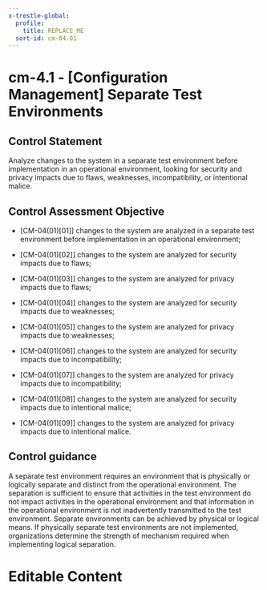 ```yaml
---
x-trestle-global:
  profile:
    title: REPLACE_ME
  sort-id: cm-04.01
---
```


# cm-4.1 - \[Configuration Management\] Separate Test Environments

## Control Statement

Analyze changes to the system in a separate test environment before implementation in an operational environment, looking for security and privacy impacts due to flaws, weaknesses, incompatibility, or intentional malice.

## Control Assessment Objective

- \[CM-04(01)[01]\] changes to the system are analyzed in a separate test environment before implementation in an operational environment;

- \[CM-04(01)[02]\] changes to the system are analyzed for security impacts due to flaws;

- \[CM-04(01)[03]\] changes to the system are analyzed for privacy impacts due to flaws;

- \[CM-04(01)[04]\] changes to the system are analyzed for security impacts due to weaknesses;

- \[CM-04(01)[05]\] changes to the system are analyzed for privacy impacts due to weaknesses;

- \[CM-04(01)[06]\] changes to the system are analyzed for security impacts due to incompatibility;

- \[CM-04(01)[07]\] changes to the system are analyzed for privacy impacts due to incompatibility;

- \[CM-04(01)[08]\] changes to the system are analyzed for security impacts due to intentional malice;

- \[CM-04(01)[09]\] changes to the system are analyzed for privacy impacts due to intentional malice.

## Control guidance

A separate test environment requires an environment that is physically or logically separate and distinct from the operational environment. The separation is sufficient to ensure that activities in the test environment do not impact activities in the operational environment and that information in the operational environment is not inadvertently transmitted to the test environment. Separate environments can be achieved by physical or logical means. If physically separate test environments are not implemented, organizations determine the strength of mechanism required when implementing logical separation.

# Editable Content

<!-- Make additions and edits below -->
<!-- The above represents the contents of the control as received by the profile, prior to additions. -->
<!-- If the profile makes additions to the control, they will appear below. -->
<!-- The above markdown may not be edited but you may edit the content below, and/or introduce new additions to be made by the profile. -->
<!-- If there is a yaml header at the top, parameter values may be edited. Use --set-parameters to incorporate the changes during assembly. -->
<!-- The content here will then replace what is in the profile for this control, after running profile-assemble. -->
<!-- The current profile has no added parts for this control, but you may add new ones here. -->
<!-- Each addition must have a heading either of the form ## Control my_addition_name -->
<!-- or ## Part a. (where the a. refers to one of the control statement labels.) -->
<!-- "## Control" parts are new parts added after the statement part. -->
<!-- "## Part" parts are new parts added into the top-level statement part with that label. -->
<!-- Subparts may be added with nested hash levels of the form ### My Subpart Name -->
<!-- underneath the parent ## Control or ## Part being added -->
<!-- See https://ibm.github.io/compliance-trestle/tutorials/ssp_profile_catalog_authoring/ssp_profile_catalog_authoring for guidance. -->
